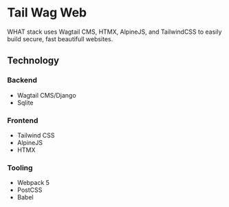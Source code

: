 # Tail Wag Web
WHAT stack uses Wagtail CMS, HTMX, AlpineJS, and TailwindCSS to easily build secure, fast beautifull websites.

## Technology
### Backend
- Wagtail CMS/Django
- Sqlite

### Frontend
- Tailwind CSS
- AlpineJS
- HTMX

### Tooling
- Webpack 5
- PostCSS
- Babel

